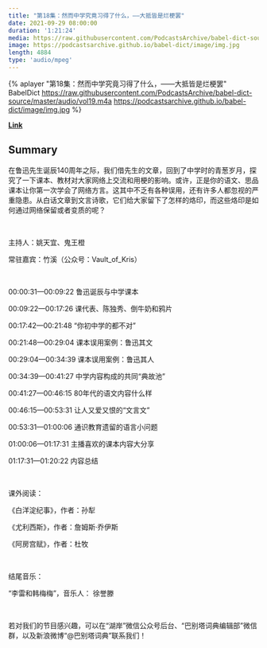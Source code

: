```yaml
---
title: "第18集：然而中学究竟习得了什么，——大抵皆是烂梗罢"
date: 2021-09-29 08:00:00
duration: '1:21:24'
media: https://raw.githubusercontent.com/PodcastsArchive/babel-dict-source/master/audio/vol19.m4a
image: https://podcastsarchive.github.io/babel-dict/image/img.jpg
length: 4884
type: 'audio/mpeg'
---
```


{% aplayer "第18集：然而中学究竟习得了什么，——大抵皆是烂梗罢" BabelDict  https://raw.githubusercontent.com/PodcastsArchive/babel-dict-source/master/audio/vol19.m4a https://podcastsarchive.github.io/babel-dict/image/img.jpg %}

**[Link](https://www.xiaoyuzhoufm.com/episode/61541df6b09fecf71b2ddd19)**

## Summary
<p>在鲁迅先生诞辰140周年之际，我们借先生的文章，回到了中学时的青葱岁月，探究了一下课本、教材对大家网络上交流和用梗的影响。或许，正是你的语文、思品课本让你第一次学会了网络方言。这其中不乏有各种误用，还有许多人都忽视的严重隐患。从白话文章到文言诗歌，它们给大家留下了怎样的烙印，而这些烙印是如何通过网络保留或者变质的呢？</p><p><br /></p><p>主持人：姚天宜、鬼王橙</p><p>常驻嘉宾：竹溪（公众号：Vault_of_Kris）</p><p><br /></p><p>00:00:31—00:09:22 鲁迅诞辰与中学课本</p><p>00:09:22—00:17:26 课代表、陈独秀、倒牛奶和鸦片</p><p>00:17:42—00:21:48 “你初中学的都不对”</p><p>00:21:48—00:29:04 课本误用案例：鲁迅其文</p><p>00:29:04—00:34:39 课本误用案例：鲁迅其人</p><p>00:34:39—00:41:27 中学内容构成的共同“典故池”</p><p>00:41:27—00:46:15 80年代的语文内容什么样</p><p>00:46:15—00:53:31 让人又爱又恨的“文言文”</p><p>00:53:31—01:00:06 通识教育遗留的语言小问题</p><p>01:00:06—01:17:31 主播喜欢的课本内容大分享</p><p>01:17:31—01:20:22 内容总结</p><p><br /></p><p>课外阅读：</p><p>《白洋淀纪事》，作者：孙犁</p><p>《尤利西斯》，作者：詹姆斯·乔伊斯</p><p>《阿房宫赋》，作者：杜牧</p><p><br /></p><p>结尾音乐：</p><p>“李雷和韩梅梅”，音乐人： 徐誉滕</p><p><br /></p><p>若对我们的节目感兴趣，可以在“湖岸”微信公众号后台、“巴别塔词典编辑部”微信群，以及新浪微博“@巴别塔词典”联系我们！</p>
    
